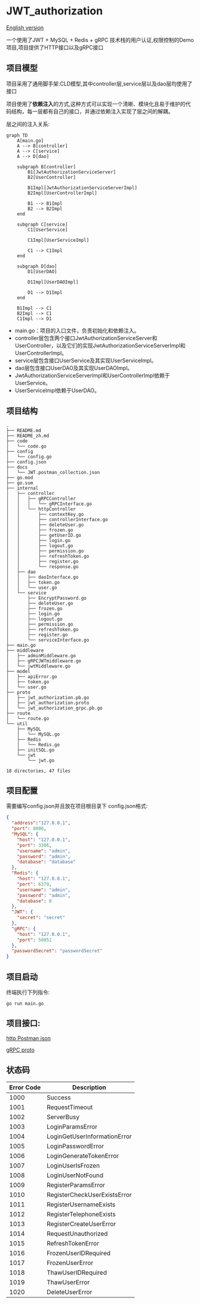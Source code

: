 # JWT_authorization

[English version](./README_en.md)

一个使用了JWT + MySQL + Redis + gRPC 技术栈的用户认证,权限控制的Demo项目,项目提供了HTTP接口以及gRPC接口

## 项目模型

项目采用了通用脚手架:CLD模型,其中controller层,service层以及dao层均使用了接口

项目使用了**依赖注入**的方式,这种方式可以实现一个清晰、模块化且易于维护的代码结构，每一层都有自己的接口，并通过依赖注入实现了层之间的解耦。

层之间的注入关系:

```mermaid
graph TD
    A[main.go]
    A --> B[controller]
    A --> C[service]
    A --> D[dao]

    subgraph B[controller]
        B1[JwtAuthorizationServiceServer]
        B2[UserController]

        B1Impl[JwtAuthorizationServiceServerImpl]
        B2Impl[UserControllerImpl]

        B1 --> B1Impl
        B2 --> B2Impl
    end

    subgraph C[service]
        C1[UserService]

        C1Impl[UserServiceImpl]

        C1 --> C1Impl
    end

    subgraph D[dao]
        D1[UserDAO]

        D1Impl[UserDAOImpl]

        D1 --> D1Impl
    end

    B1Impl --> C1
    B2Impl --> C1
    C1Impl --> D1
```

+ main.go：项目的入口文件，负责初始化和依赖注入。
+ controller层包含两个接口JwtAuthorizationServiceServer和UserController，以及它们的实现JwtAuthorizationServiceServerImpl和UserControllerImpl。
+ service层包含接口UserService及其实现UserServiceImpl。
+ dao层包含接口UserDAO及其实现UserDAOImpl。
+ JwtAuthorizationServiceServerImpl和UserControllerImpl依赖于UserService。
+ UserServiceImpl依赖于UserDAO。

## 项目结构

```
.
├── README.md
├── README_zh.md
├── code
│   └── code.go
├── config
│   └── config.go
├── config.json
├── docs
│   └── JWT.postman_collection.json
├── go.mod
├── go.sum
├── internal
│   ├── controller
│   │   ├── gRPCController
│   │   │   └── gRPCInterface.go
│   │   └── httpController
│   │       ├── contextKey.go
│   │       ├── controllerInterface.go
│   │       ├── deleteUser.go
│   │       ├── frozen.go
│   │       ├── getUserID.go
│   │       ├── login.go
│   │       ├── logout.go
│   │       ├── permission.go
│   │       ├── refreshToken.go
│   │       ├── register.go
│   │       └── response.go
│   ├── dao
│   │   ├── daoInterface.go
│   │   ├── token.go
│   │   └── user.go
│   └── service
│       ├── EncryptPassword.go
│       ├── deleteUser.go
│       ├── frozen.go
│       ├── login.go
│       ├── logout.go
│       ├── permission.go
│       ├── refreshToken.go
│       ├── register.go
│       └── serviceInterface.go
├── main.go
├── middleware
│   ├── adminMiddleware.go
│   ├── gRPCJWTmiddleware.go
│   └── jwtMiddleware.go
├── model
│   ├── apiError.go
│   ├── token.go
│   └── user.go
├── proto
│   ├── jwt_authorization.pb.go
│   ├── jwt_authorization.proto
│   └── jwt_authorization_grpc.pb.go
├── route
│   └── route.go
└── util
    ├── MySQL
    │   └── MySQL.go
    ├── Redis
    │   └── Redis.go
    ├── initSQL.go
    └── jwt
        └── jwt.go

18 directories, 47 files

```

## 项目配置
需要编写config.json并且放在项目根目录下
config.json格式:
```json
{
  "address":"127.0.0.1",
  "port": 8080,
  "MySQL": {
    "host": "127.0.0.1",
    "port": 3306,
    "username": "admin",
    "password": "admin",
    "database": "database"
  },
  "Redis": {
    "host": "127.0.0.1",
    "port": 6379,
    "username": "admin",
    "password": "admin",
    "database": 0
  },
  "JWT": {
    "secret": "secret"
  },
  "gRPC": {
    "host": "127.0.0.1",
    "port": 50051
  },
  "passwordSecret": "passwordSecret"
}
```

## 项目启动
终端执行下列指令:
```shell
go run main.go
```
## 项目接口:

[http Postman json](./docs/JWT.postman_collection.json)

[gRPC proto](./proto/jwt_authorization.proto)

## 状态码

| Error Code                | Description                        |
|---------------------------|------------------------------------|
| 1000                      | Success                            |
| 1001                      | RequestTimeout                     |
| 1002                      | ServerBusy                         |
| 1003                      | LoginParamsError                   |
| 1004                      | LoginGetUserInformationError       |
| 1005                      | LoginPasswordError                 |
| 1006                      | LoginGenerateTokenError            |
| 1007                      | LoginUserIsFrozen                  |
| 1008                      | LoginUserNotFound                  |
| 1009                      | RegisterParamsError                |
| 1010                      | RegisterCheckUserExistsError       |
| 1011                      | RegisterUsernameExists             |
| 1012                      | RegisterTelephoneExists            |
| 1013                      | RegisterCreateUserError            |
| 1014                      | RequestUnauthorized                |
| 1015                      | RefreshTokenError                  |
| 1016                      | FrozenUserIDRequired               |
| 1017                      | FrozenUserError                    |
| 1018                      | ThawUserIDRequired                 |
| 1019                      | ThawUserError                      |
| 1020                      | DeleteUserError                    |